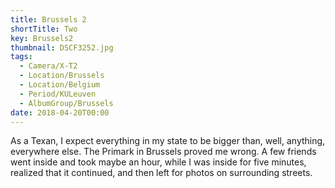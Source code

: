 ```yaml
---
title: Brussels 2
shortTitle: Two
key: Brussels2
thumbnail: DSCF3252.jpg
tags:
  - Camera/X-T2
  - Location/Brussels
  - Location/Belgium
  - Period/KULeuven
  - AlbumGroup/Brussels
date: 2018-04-20T00:00
---
```

As a Texan, I expect everything in my state to be bigger than, well, anything, everywhere else. The Primark in Brussels proved me wrong. A few friends went inside and took maybe an hour, while I was inside for five minutes, realized that it continued, and then left for photos on surrounding streets.
